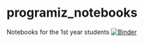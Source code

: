 # programiz_notebooks
Notebooks for the 1st year students
[![Binder](https://mybinder.org/badge_logo.svg)](https://mybinder.org/v2/gh/asbabiy/programiz_notebooks/HEAD)
